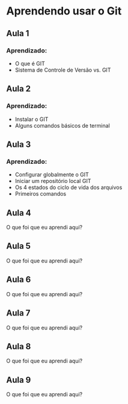 # Aprendendo usar o Git


## Aula 1
### Aprendizado:
- O que é GIT
- Sistema de Controle de Versão vs. GIT

## Aula 2
### Aprendizado:
- Instalar o GIT
- Alguns comandos básicos de terminal

## Aula 3
### Aprendizado:
- Configurar globalmente o GIT
- Iniciar um repositório local GIT
- Os 4 estados do ciclo de vida dos arquivos
- Primeiros comandos

## Aula 4

O que foi que eu aprendi aqui?

## Aula 5

O que foi que eu aprendi aqui?

## Aula 6

O que foi que eu aprendi aqui?

## Aula 7

O que foi que eu aprendi aqui?


## Aula 8

O que foi que eu aprendi aqui?


## Aula 9

O que foi que eu aprendi aqui?
